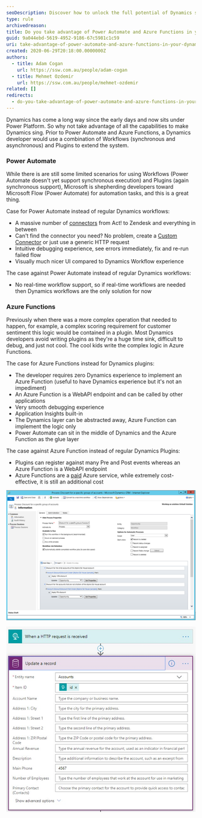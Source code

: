 ```yaml
---
seoDescription: Discover how to unlock the full potential of Dynamics solutions by leveraging Power Automate and Azure Functions.
type: rule
archivedreason:
title: Do you take advantage of Power Automate and Azure Functions in your Dynamics solutions?
guid: 9a044ebd-5619-4952-9186-67c5981c1c59
uri: take-advantage-of-power-automate-and-azure-functions-in-your-dynamics-solutions
created: 2020-06-29T20:18:00.0000000Z
authors:
  - title: Adam Cogan
    url: https://ssw.com.au/people/adam-cogan
  - title: Mehmet Ozdemir
    url: https://ssw.com.au/people/mehmet-ozdemir
related: []
redirects:
  - do-you-take-advantage-of-power-automate-and-azure-functions-in-your-dynamics-solutions
---
```


Dynamics has come a long way since the early days and now sits under Power Platform. So why not take advantage of all the capabilities to make Dynamics sing. Prior to Power Automate and Azure Functions, a Dynamics developer would use a combination of Workflows (synchronous and asynchronous) and Plugins to extend the system.

<!--endintro-->

### Power Automate

While there is are still some limited scenarios for using Workflows (Power Automate doesn't yet support synchronous execution) and Plugins (again synchronous support), Microsoft is shepherding developers toward Microsoft Flow (Power Automate) for automation tasks, and this is a great thing.

Case for Power Automate instead of regular Dynamics workflows:

* A massive number of [connectors](https://make.powerautomate.com/connectors) from Act! to Zendesk and everything in between
* Can't find the connector you need? No problem, create a [Custom Connector](https://docs.microsoft.com/en-us/connectors/custom-connectors/define-blank?WT.mc_id=DX-MVP-33518) or just use a generic HTTP request
* Intuitive debugging experience, see errors immediately, fix and re-run failed flow
* Visually much nicer UI compared to Dynamics Workflow experience

The case against Power Automate instead of regular Dynamics workflows:

* No real-time workflow support, so if real-time workflows are needed then Dynamics workflows are the only solution for now

### Azure Functions

Previously when there was a more complex operation that needed to happen, for example, a complex scoring requirement for customer sentiment this logic would be contained in a plugin. Most Dynamics developers avoid writing plugins as they're a huge time sink, difficult to debug, and just not cool. The cool kids write the complex logic in Azure Functions.

The case for Azure Functions instead for Dynamics plugins:

* The developer requires zero Dynamics experience to implement an Azure Function (useful to have Dynamics experience but it's not an impediment)
* An Azure Function is a WebAPI endpoint and can be called by other applications
* Very smooth debugging experience
* Application Insights built-in
* The Dynamics layer can be abstracted away, Azure Function can implement the logic only
* Power Automate can sit in the middle of Dynamics and the Azure Function as the glue layer

The case against Azure Function instead of regular Dynamics Plugins:

* Plugins can register against many Pre and Post events whereas an Azure Function is a WebAPI endpoint
* Azure Functions are a [paid](https://azure.microsoft.com/en-au/pricing/calculator/?WT.mc_id=DX-MVP-33518) Azure service, while extremely cost-effective, it is still an additional cost

![Figure: Dynamics Workflow Editor](dynamics-workflow-editor.png)

![Figure: Flow Editor](flow-editor.png)
